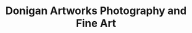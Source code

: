 ---
title: "Donigan Artworks Photography and Fine Art"
url: /denver/donigan-artworks-photography-and-fine-art/
shop: art
---